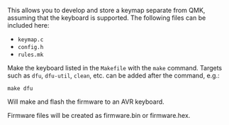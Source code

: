 This allows you to develop and store a keymap separate from QMK, assuming that the keyboard is supported. The following files can be included here:

* `keymap.c`
* `config.h`
* `rules.mk`

Make the keyboard listed in the `Makefile` with the `make` command. Targets such as `dfu`, `dfu-util`, `clean`, etc. can be added after the command, e.g.:

    make dfu

Will make and flash the firmware to an AVR keyboard.

Firmware files will be created as firmware.bin or firmware.hex.